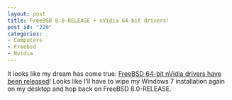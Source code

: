 ```yaml
--- 
layout: post
title: FreeBSD 8.0-RELEASE + nVidia 64-bit drivers!
post_id: "220"
categories:
- Computers
- Freebsd
- Nvidia
---
```

It looks like my dream has come true: <a href="http://www.nvnews.net/vbulletin/showthread.php?t=142120">FreeBSD 64-bit nVidia drivers have been released</a>!  Looks like I'll have to wipe my Windows 7 installation again on my desktop and hop back on FreeBSD 8.0-RELEASE.
